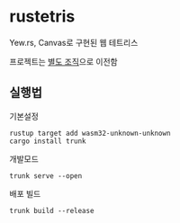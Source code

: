 # rustetris

Yew.rs, Canvas로 구현된 웹 테트리스
      
프로젝트는 [별도 조직](https://github.com/tetrust)으로 이전함   
 
## 실행법

기본설정

```
rustup target add wasm32-unknown-unknown
cargo install trunk
```

개발모드

```
trunk serve --open
```

배포 빌드

```
trunk build --release
```
